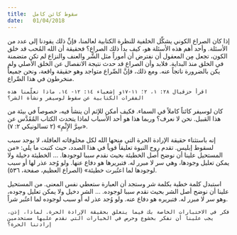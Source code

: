 ```yaml
---
title:  سقوط كائن كامل
date:   01/04/2018
---
```


إذا كان الصراع الكوني يشكِّل الخلفية للنظرة الكتابية لعالمنا، فإنِّ ذلك يقودنا إلى عدد من الأسئلة. وأحد أهم هذه الأسئلة هو، كيف بدأ ذلك الصراع؟ فحقيقة أن الله المُحب قد خلق الكون، تجعل مِن المعقول أن نفترض أن أموراً مثل الشَّر والعنف والنزاع لم تكن متضمنة في الخلق منذ البداية. فلابد وأن الصراع قد حدث نتيجة الانفصال عن الخلق الأصلي ولم يكن بالضرورة ناتجاً عنه. ومع ذلك، فإنَّ الصِّراع متواجد وهو حقيقة واقعة، ونحن جميعاً منخرطون في هذا الصِّراع.

`اقرأ حزقيال ٢٨: ١، ٢؛ ١١-١٧و إشعياء ١٤: ١٢- ١٤. ماذا تعلّمنا هذه الفقرات الكتابية عن سقوط لوسيفر ونشأة الشر؟`

كان لوسيفر كائناً كاملاً في السماء. فكيف أمكن للإثم أن ينشأ فيه، خصوصاً في بيئة من هذا القبيل. نحن لا نعرف؟ وربما هذا هو أحد الأسباب لماذا يتحدث الكتاب المُقَدَّس عن «سِرَّ الإِثْمِ» (٢ تسالونيكي ٢: ٧).

إنه باستثناء حقيقة الإرادة الحرة التي منحها الله لكل مخلوقاته العاقلة، لا يوجد سبب لسقوط إبليس. تقدم روح النبوة تعليقاً قوياً في هذا الصدد، حيث كتبت ما يلي: «من المستحيل علينا أن نوضح أصل الخطيئة بحيث نقدم سببا لوجودها. ... الخطيئة دخيلة ولا يمكن تعليل وجودها، وهي سر لا مبرر له. فتبريرها هو دفاع عنها. ولو وُجد عذر لها أو سبب لوجودها لما اعتُبرت خطيئة» (الصراع العظيم، صفحة، ٥٣٦).

استبدل كلمة خطية بكلمة شر وستجد أن العبارة ستعطي نفس المعنى. من المستحيل علينا أن نوضح أصل الشر بحيث نقدم سببا لوجوده. ... الشر دخيل ولا يمكن تعليل وجوده، وهو سر لا مبرر له. فتبريره هو دفاع عنه. ولو وُجد عذر له أو سبب لوجوده لما اعتُبر شراً.

`فكر في الاختبارات الخاصة بك فيما يتعلق بحقيقة الإرادة الحرة. لماذا، إذن، يجب علينا أن نفكر بخشوع وحرص في الخيارات التي نقدم عليها مستخدمين إرادتنا الحرة؟`